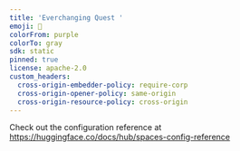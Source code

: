 ```yaml
---
title: 'Everchanging Quest '
emoji: 👾
colorFrom: purple
colorTo: gray
sdk: static
pinned: true
license: apache-2.0
custom_headers:
  cross-origin-embedder-policy: require-corp
  cross-origin-opener-policy: same-origin
  cross-origin-resource-policy: cross-origin
---
```


Check out the configuration reference at https://huggingface.co/docs/hub/spaces-config-reference